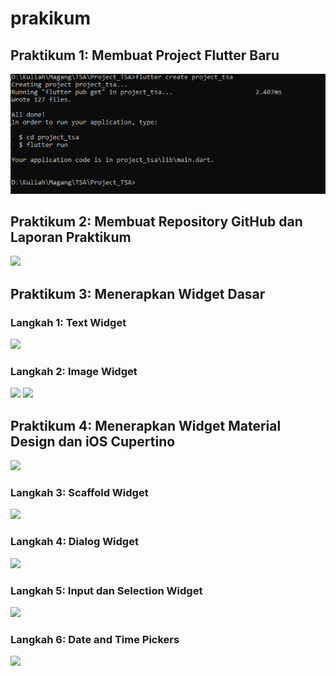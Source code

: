
# prakikum

## Praktikum 1: Membuat Project Flutter Baru
<img src="Prakktikum 1.PNG">

## Praktikum 2: Membuat Repository GitHub dan Laporan Praktikum
<img src="praktikum 2.PNG">

## Praktikum 3: Menerapkan Widget Dasar

### Langkah 1: Text Widget
<img src="praktikum 3.PNG">

### Langkah 2: Image Widget
<img src="praktikum 3.1.PNG">
<img src="praktikum 3.2.PNG">

## Praktikum 4: Menerapkan Widget Material Design dan iOS Cupertino
<img src="praktikum 4.2.PNG">

### Langkah 3: Scaffold Widget
<img src="praktikum 4.3.PNG">

### Langkah 4: Dialog Widget
<img src="praktikum 4.4.PNG">

### Langkah 5: Input dan Selection Widget
<img src="praktikum 4.5.PNG">

### Langkah 6: Date and Time Pickers
<img src="praktikum 4.6.PNG">





